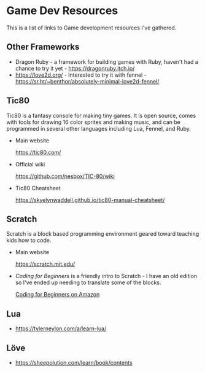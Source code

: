 # Game Dev Resources

This is a list of links to Game development resources I've gathered.

## Other Frameworks

* Dragon Ruby - a framework for building games with Ruby, haven't had a chance to try it yet - <https://dragonruby.itch.io/>
* <https://love2d.org/> - Interested to try it with fennel - <https://sr.ht/~benthor/absolutely-minimal-love2d-fennel/>

## Tic80

Tic80 is a fantasy console for making tiny games. It is open source, comes with tools for drawing 16 color sprites and making music, and can be programmed in several other languages including Lua, Fennel, and Ruby.

* Main website 

  <https://tic80.com/> 
* Official wiki 

  <https://github.com/nesbox/TIC-80/wiki> 
* Tic80 Cheatsheet 

  <https://skyelynwaddell.github.io/tic80-manual-cheatsheet/> 

## Scratch

Scratch is a block based programming environment geared toward teaching kids how to code.

* Main website

  <https://scratch.mit.edu/>
  
* _Coding for Beginners_ is a friendly intro to Scratch - I have an old edition so I've ended up needing to translate some of the blocks.

  [Coding for Beginners on Amazon](https://www.amazon.com/Coding-Beginners-Scratch-Rosie-Dickins/dp/1474975097)

## Lua

* <https://tylerneylon.com/a/learn-lua/>

## Löve

* <https://sheepolution.com/learn/book/contents>